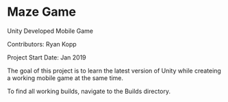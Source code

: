 # Maze Game
Unity Developed Mobile Game
<p>Contributors: Ryan Kopp</p>
<p>Project Start Date: Jan 2019</p>

<p>The goal of this project is to learn the latest version of Unity while createing a working mobile game at the same time.</p>
<p>To find all working builds, navigate to the Builds directory.</p>
